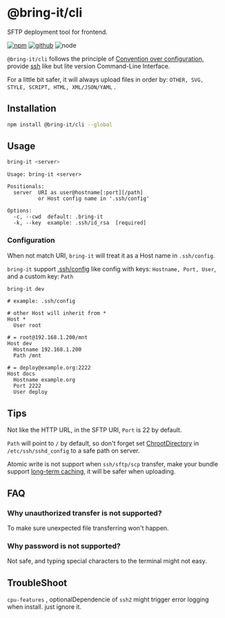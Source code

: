 # @bring-it/cli

SFTP deployment tool for frontend.

[![npm][npm-badge]][npm-url]
[![github][github-badge]][github-url]
![node][node-badge]

[npm-url]: https://www.npmjs.com/package/@bring-it/cli
[npm-badge]: https://img.shields.io/npm/v/@bring-it/cli.svg?style=flat-square&logo=npm
[github-url]: https://github.com/airkro/bring-it
[github-badge]: https://img.shields.io/npm/l/@bring-it/cli.svg?style=flat-square&colorB=blue&logo=github
[node-badge]: https://img.shields.io/node/v/@bring-it/cli.svg?style=flat-square&colorB=green&logo=node.js

`@bring-it/cli` follows the principle of [Convention over configuration](https://en.wikipedia.org/wiki/Convention_over_configuration), provide [ssh](https://man.openbsd.org/ssh) like but lite version Command-Line Interface.

For a little bit safer, it will always upload files in order by: `OTHER, SVG, STYLE, SCRIPT, HTML, XML/JSON/YAML` .

## Installation

```sh
npm install @bring-it/cli --global
```

## Usage

```sh
bring-it <server>
```

```properties
Usage: bring-it <server>

Positionals:
  server  URI as user@hostname[:port][/path]
          or Host config name in '.ssh/config'

Options:
  -c, --cwd  default: .bring-it
  -k, --key  example: .ssh/id_rsa  [required]
```

### Configuration

When <server> not match URI, `bring-it` will treat it as a Host name in `.ssh/config`.

`bring-it` support [.ssh/config](https://man.openbsd.org/ssh_config.5) like config with keys: `Hostname, Port, User`, and a custom key: `Path`

```sh
bring-it dev
```

```properties
# example: .ssh/config

# other Host will inherit from *
Host *
  User root

# = root@192.168.1.200/mnt
Host dev
  Hostname 192.168.1.200
  Path /mnt

# = deploy@example.org:2222
Host docs
  Hostname example.org
  Port 2222
  User deploy
```

## Tips

Not like the HTTP URL, in the SFTP URI, `Port` is 22 by default.

`Path` will point to `/` by default, so don't forget set [ChrootDirectory](https://man.openbsd.org/sshd_config#ChrootDirectory) in `/etc/ssh/sshd_config` to a safe path on server.

Atomic write is not support when `ssh/sftp/scp` transfer, make your bundle support [long-term caching](https://developers.google.com/web/fundamentals/performance/webpack/use-long-term-caching), it will be safer when uploading.

## FAQ

### Why unauthorized transfer is not supported?

To make sure unexpected file transferring won't happen.

### Why password is not supported?

Not safe, and typing special characters to the terminal might not easy.

## TroubleShoot

`cpu-features` , optionalDependencie of `ssh2` might trigger error logging when install. just ignore it.

